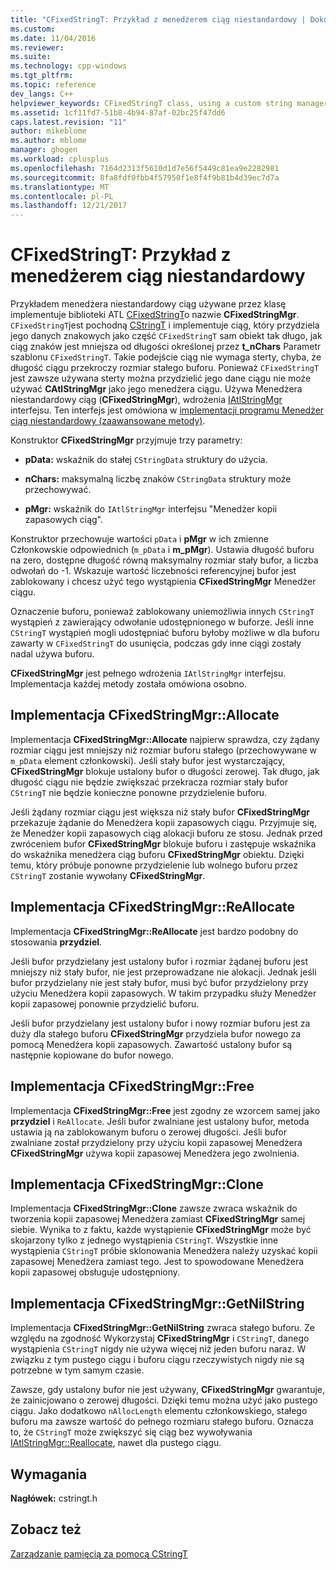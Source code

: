 ```yaml
---
title: "CFixedStringT: Przykład z menedżerem ciąg niestandardowy | Dokumentacja firmy Microsoft"
ms.custom: 
ms.date: 11/04/2016
ms.reviewer: 
ms.suite: 
ms.technology: cpp-windows
ms.tgt_pltfrm: 
ms.topic: reference
dev_langs: C++
helpviewer_keywords: CFixedStringT class, using a custom string manager
ms.assetid: 1cf11fd7-51b8-4b94-87af-02bc25f47dd6
caps.latest.revision: "11"
author: mikeblome
ms.author: mblome
manager: ghogen
ms.workload: cplusplus
ms.openlocfilehash: 7164d2313f5610d1d7e56f5449c81ea9e2282981
ms.sourcegitcommit: 8fa8fdf0fbb4f57950f1e8f4f9b81b4d39ec7d7a
ms.translationtype: MT
ms.contentlocale: pl-PL
ms.lasthandoff: 12/21/2017
---
```

# <a name="cfixedstringt-example-of-a-custom-string-manager"></a>CFixedStringT: Przykład z menedżerem ciąg niestandardowy
Przykładem menedżera niestandardowy ciąg używane przez klasę implementuje biblioteki ATL [CFixedStringT](../atl-mfc-shared/reference/cfixedstringt-class.md)o nazwie **CFixedStringMgr**. `CFixedStringT`jest pochodną [CStringT](../atl-mfc-shared/reference/cstringt-class.md) i implementuje ciąg, który przydziela jego danych znakowych jako część `CFixedStringT` sam obiekt tak długo, jak ciąg znaków jest mniejsza od długości określonej przez **t_nChars** Parametr szablonu `CFixedStringT`. Takie podejście ciąg nie wymaga sterty, chyba, że długość ciągu przekroczy rozmiar stałego buforu. Ponieważ `CFixedStringT` jest zawsze używana sterty można przydzielić jego dane ciągu nie może używać **CAtlStringMgr** jako jego menedżera ciągu. Używa Menedżera niestandardowy ciąg (**CFixedStringMgr**), wdrożenia [IAtlStringMgr](../atl-mfc-shared/reference/iatlstringmgr-class.md) interfejsu. Ten interfejs jest omówiona w [implementacji programu Menedżer ciąg niestandardowy (zaawansowane metody)](../atl-mfc-shared/implementation-of-a-custom-string-manager-advanced-method.md).  
  
 Konstruktor **CFixedStringMgr** przyjmuje trzy parametry:  
  
-   **pData:** wskaźnik do stałej `CStringData` struktury do użycia.  
  
-   **nChars:** maksymalną liczbę znaków `CStringData` struktury może przechowywać.  
  
-   **pMgr:** wskaźnik do `IAtlStringMgr` interfejsu "Menedżer kopii zapasowych ciąg".  
  
 Konstruktor przechowuje wartości `pData` i **pMgr** w ich zmienne Członkowskie odpowiednich (`m_pData` i **m_pMgr**). Ustawia długość buforu na zero, dostępne długość równą maksymalny rozmiar stały bufor, a liczba odwołań do -1. Wskazuje wartość liczebności referencyjnej bufor jest zablokowany i chcesz użyć tego wystąpienia **CFixedStringMgr** Menedżer ciągu.  
  
 Oznaczenie buforu, ponieważ zablokowany uniemożliwia innych `CStringT` wystąpień z zawierający odwołanie udostępnionego w buforze. Jeśli inne `CStringT` wystąpień mogli udostępniać buforu byłoby możliwe w dla buforu zawarty w `CFixedStringT` do usunięcia, podczas gdy inne ciągi zostały nadal używa buforu.  
  
 **CFixedStringMgr** jest pełnego wdrożenia `IAtlStringMgr` interfejsu. Implementacja każdej metody została omówiona osobno.  
  
## <a name="implementation-of-cfixedstringmgrallocate"></a>Implementacja CFixedStringMgr::Allocate  
 Implementacja **CFixedStringMgr::Allocate** najpierw sprawdza, czy żądany rozmiar ciągu jest mniejszy niż rozmiar buforu stałego (przechowywane w `m_pData` element członkowski). Jeśli stały bufor jest wystarczający, **CFixedStringMgr** blokuje ustalony bufor o długości zerowej. Tak długo, jak długość ciągu nie będzie zwiększać przekracza rozmiar stały bufor `CStringT` nie będzie konieczne ponowne przydzielenie buforu.  
  
 Jeśli żądany rozmiar ciągu jest większa niż stały bufor **CFixedStringMgr** przekazuje żądanie do Menedżera kopii zapasowych ciągu. Przyjmuje się, że Menedżer kopii zapasowych ciąg alokacji buforu ze stosu. Jednak przed zwróceniem bufor **CFixedStringMgr** blokuje buforu i zastępuje wskaźnika do wskaźnika menedżera ciąg buforu **CFixedStringMgr** obiektu. Dzięki temu, który próbuje ponowne przydzielenie lub wolnego buforu przez `CStringT` zostanie wywołany **CFixedStringMgr**.  
  
## <a name="implementation-of-cfixedstringmgrreallocate"></a>Implementacja CFixedStringMgr::ReAllocate  
 Implementacja **CFixedStringMgr::ReAllocate** jest bardzo podobny do stosowania **przydziel**.  
  
 Jeśli bufor przydzielany jest ustalony bufor i rozmiar żądanej buforu jest mniejszy niż stały bufor, nie jest przeprowadzane nie alokacji. Jednak jeśli bufor przydzielany nie jest stały bufor, musi być bufor przydzielony przy użyciu Menedżera kopii zapasowych. W takim przypadku służy Menedżer kopii zapasowej ponownie przydzielić buforu.  
  
 Jeśli bufor przydzielany jest ustalony bufor i nowy rozmiar buforu jest za duży dla stałego buforu **CFixedStringMgr** przydziela bufor nowego za pomocą Menedżera kopii zapasowych. Zawartość ustalony bufor są następnie kopiowane do bufor nowego.  
  
## <a name="implementation-of-cfixedstringmgrfree"></a>Implementacja CFixedStringMgr::Free  
 Implementacja **CFixedStringMgr::Free** jest zgodny ze wzorcem samej jako **przydziel** i `ReAllocate`. Jeśli bufor zwalniane jest ustalony bufor, metoda ustawia ją na zablokowanym buforu o zerowej długości. Jeśli bufor zwalniane został przydzielony przy użyciu kopii zapasowej Menedżera **CFixedStringMgr** używa kopii zapasowej Menedżera jego zwolnienia.  
  
## <a name="implementation-of-cfixedstringmgrclone"></a>Implementacja CFixedStringMgr::Clone  
 Implementacja **CFixedStringMgr::Clone** zawsze zwraca wskaźnik do tworzenia kopii zapasowej Menedżera zamiast **CFixedStringMgr** samej siebie. Wynika to z faktu, każde wystąpienie **CFixedStringMgr** może być skojarzony tylko z jednego wystąpienia `CStringT`. Wszystkie inne wystąpienia `CStringT` próbie sklonowania Menedżera należy uzyskać kopii zapasowej Menedżera zamiast tego. Jest to spowodowane Menedżera kopii zapasowej obsługuje udostępniony.  
  
## <a name="implementation-of-cfixedstringmgrgetnilstring"></a>Implementacja CFixedStringMgr::GetNilString  
 Implementacja **CFixedStringMgr::GetNilString** zwraca stałego buforu. Ze względu na zgodność Wykorzystaj **CFixedStringMgr** i `CStringT`, danego wystąpienia `CStringT` nigdy nie używa więcej niż jeden buforu naraz. W związku z tym pustego ciągu i buforu ciągu rzeczywistych nigdy nie są potrzebne w tym samym czasie.  
  
 Zawsze, gdy ustalony bufor nie jest używany, **CFixedStringMgr** gwarantuje, że zainicjowano o zerowej długości. Dzięki temu można użyć jako pustego ciągu. Jako dodatkowo `nAllocLength` elementu członkowskiego, stałego buforu ma zawsze wartość do pełnego rozmiaru stałego buforu. Oznacza to, że `CStringT` może zwiększyć się ciąg bez wywoływania [IAtlStringMgr::Reallocate](../atl-mfc-shared/reference/iatlstringmgr-class.md#reallocate), nawet dla pustego ciągu.  
  
## <a name="requirements"></a>Wymagania  
 **Nagłówek:** cstringt.h  
  
## <a name="see-also"></a>Zobacz też  
 [Zarządzanie pamięcią za pomocą CStringT](../atl-mfc-shared/memory-management-with-cstringt.md)

